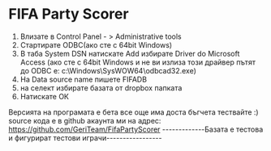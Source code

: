 FIFA Party Scorer
===============
1. Влизате в Control Panel - > Administrative tools
2. Стартирате ODBC(ако сте с 64bit Windows)
3. В таба System DSN натискате Add избирате Driver do Microsoft Access
(ако сте с 64bit Windows и не ви излиза този драйвер пътят до ODBC e: c:\Windows\SysWOW64\odbcad32.exe)
4. На Data source name пишете FIFADB
5. на селект избирате базата от dropbox папката
6. Натискате ОК 

Версията на програмата е бета все още има доста бъгчета
тествайте :)
source кода е в github акаунта ми на адрес:
https://github.com/GeriTeam/FifaPartyScorer
-------------Базата е тестова и фигурират тестови играчи----------------- 



